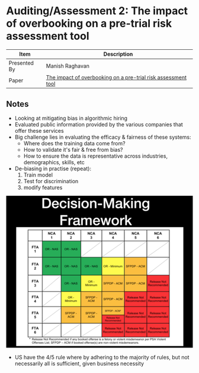 # Auditing/Assessment 2: The impact of overbooking on a pre-trial risk assessment tool

| Item | Description |
| --- | --- | 
| Presented By | Manish Raghavan |
| Paper | [The impact of overbooking on a pre-trial risk assessment tool](https://dl.acm.org/doi/pdf/10.1145/3351095.3372846?download=true) |



## Notes

- Looking at mitigating bias in algorithmic hiring
- Evaluated public information provided by the various companies that offer these services
- Big challenge lies in evaluating the efficacy & fairness of these systems:
    - Where does the training data come from?
    - How to validate it's fair & free from bias?
    - How to ensure the data is representative across industries, demographics, skills, etc
- De-biasing in practise (repeat):
    1. Train model
    2. Test for discrimination
    3. modify features

![Decision Making Framework](./decision_making_framework.png)
- US have the 4/5 rule where by adhering to the majority of rules, but not necessarily all is sufficient, given business necessity